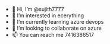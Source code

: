 - 👋 Hi, I’m @sujith7777
- 👀 I’m interested in ecerything
- 🌱 I’m currently learning azure devops
- 💞️ I’m looking to collaborate on azure
- 📫 You can reach me 7416386517

<!---
sujith7777/sujith7777 is a ✨ special ✨ repository because its `README.md` (this file) appears on your GitHub profile.
You can click the Preview link to take a look at your changes.
--->
